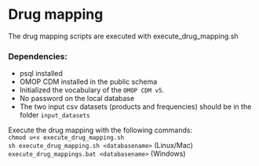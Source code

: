 Drug mapping
============

The drug mapping scripts are executed with execute_drug_mapping.sh

### Dependencies:
 - psql installed
 - OMOP CDM installed in the public schema
 - Initialized the vocabulary of the `OMOP CDM v5`.
 - No password on the local database
 - The two input csv datasets (products and frequencies) should be in the folder `input_datasets` 

Execute the drug mapping with the following commands:  
`chmod u+x execute_drug_mapping.sh`  
`sh execute_drug_mapping.sh <databasename>`  (Linux/Mac)
`execute_drug_mappings.bat <databasename>` (Windows)
